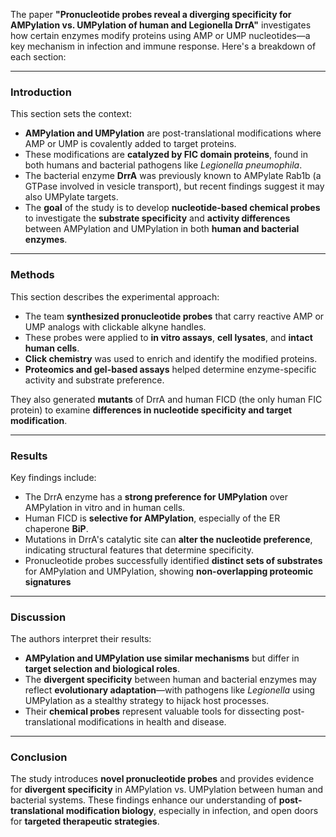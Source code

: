 The paper **"Pronucleotide probes reveal a diverging specificity for AMPylation vs. UMPylation of human and Legionella DrrA"** investigates how certain enzymes modify proteins using AMP or UMP nucleotides—a key mechanism in infection and immune response. Here's a breakdown of each section:

---

### **Introduction**

This section sets the context:

- **AMPylation and UMPylation** are post-translational modifications where AMP or UMP is covalently added to target proteins.
- These modifications are **catalyzed by FIC domain proteins**, found in both humans and bacterial pathogens like _Legionella pneumophila_.
- The bacterial enzyme **DrrA** was previously known to AMPylate Rab1b (a GTPase involved in vesicle transport), but recent findings suggest it may also UMPylate targets.
- The **goal** of the study is to develop **nucleotide-based chemical probes** to investigate the **substrate specificity** and **activity differences** between AMPylation and UMPylation in both **human and bacterial enzymes**.

---

### **Methods**

This section describes the experimental approach:

- The team **synthesized pronucleotide probes** that carry reactive AMP or UMP analogs with clickable alkyne handles.
- These probes were applied to **in vitro assays**, **cell lysates**, and **intact human cells**.
- **Click chemistry** was used to enrich and identify the modified proteins.
- **Proteomics and gel-based assays** helped determine enzyme-specific activity and substrate preference.

They also generated **mutants** of DrrA and human FICD (the only human FIC protein) to examine **differences in nucleotide specificity and target modification**.

---

### **Results**

Key findings include:

- The DrrA enzyme has a **strong preference for UMPylation** over AMPylation in vitro and in human cells.
- Human FICD is **selective for AMPylation**, especially of the ER chaperone **BiP**.
- Mutations in DrrA's catalytic site can **alter the nucleotide preference**, indicating structural features that determine specificity.
- Pronucleotide probes successfully identified **distinct sets of substrates** for AMPylation and UMPylation, showing **non-overlapping proteomic signatures**

---

### **Discussion**

The authors interpret their results:

- **AMPylation and UMPylation use similar mechanisms** but differ in **target selection and biological roles**.
- The **divergent specificity** between human and bacterial enzymes may reflect **evolutionary adaptation**—with pathogens like _Legionella_ using UMPylation as a stealthy strategy to hijack host processes.
- Their **chemical probes** represent valuable tools for dissecting post-translational modifications in health and disease.
---

### **Conclusion**

The study introduces **novel pronucleotide probes** and provides evidence for **divergent specificity** in AMPylation vs. UMPylation between human and bacterial systems. These findings enhance our understanding of **post-translational modification biology**, especially in infection, and open doors for **targeted therapeutic strategies**.
